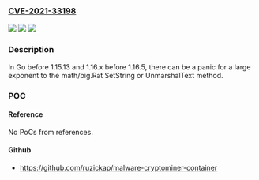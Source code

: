 ### [CVE-2021-33198](https://cve.mitre.org/cgi-bin/cvename.cgi?name=CVE-2021-33198)
![](https://img.shields.io/static/v1?label=Product&message=n%2Fa&color=blue)
![](https://img.shields.io/static/v1?label=Version&message=n%2Fa&color=blue)
![](https://img.shields.io/static/v1?label=Vulnerability&message=n%2Fa&color=brighgreen)

### Description

In Go before 1.15.13 and 1.16.x before 1.16.5, there can be a panic for a large exponent to the math/big.Rat SetString or UnmarshalText method.

### POC

#### Reference
No PoCs from references.

#### Github
- https://github.com/ruzickap/malware-cryptominer-container

